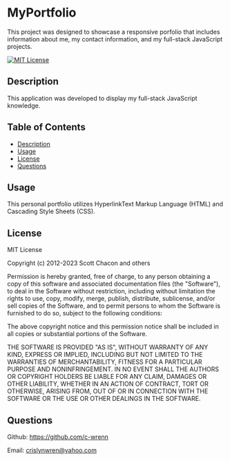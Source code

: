 # MyPortfolio
This project was designed to showcase a responsive porfolio that includes information about me, my contact information, and my full-stack JavaScript projects.

[![MIT License](https://img.shields.io/badge/License-MIT-blue.svg)](https://opensource.org/licenses/MIT)

## Description

This application was developed to display my full-stack JavaScript knowledge.

## Table of Contents

- [Description](#description)
- [Usage](#usage)
- [License](#license)
- [Questions](#questions)

## Usage

This personal portfolio utilizes HyperlinkText Markup Language (HTML) and Cascading Style Sheets (CSS).

## License

MIT License

Copyright (c) 2012-2023 Scott Chacon and others

Permission is hereby granted, free of charge, to any person obtaining
a copy of this software and associated documentation files (the
"Software"), to deal in the Software without restriction, including
without limitation the rights to use, copy, modify, merge, publish,
distribute, sublicense, and/or sell copies of the Software, and to
permit persons to whom the Software is furnished to do so, subject to
the following conditions:

The above copyright notice and this permission notice shall be
included in all copies or substantial portions of the Software.

THE SOFTWARE IS PROVIDED "AS IS", WITHOUT WARRANTY OF ANY KIND,
EXPRESS OR IMPLIED, INCLUDING BUT NOT LIMITED TO THE WARRANTIES OF
MERCHANTABILITY, FITNESS FOR A PARTICULAR PURPOSE AND
NONINFRINGEMENT. IN NO EVENT SHALL THE AUTHORS OR COPYRIGHT HOLDERS BE
LIABLE FOR ANY CLAIM, DAMAGES OR OTHER LIABILITY, WHETHER IN AN ACTION
OF CONTRACT, TORT OR OTHERWISE, ARISING FROM, OUT OF OR IN CONNECTION
WITH THE SOFTWARE OR THE USE OR OTHER DEALINGS IN THE SOFTWARE.


## Questions

Github: https://github.com/c-wrenn

Email: crislynwren@yahoo.com

